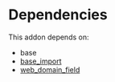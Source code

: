 # Dependencies

This addon depends on:

- base
- [base_import](https://github.com/bringout/oca-ocb-core/tree/0e11bee18c8c7dd39664f7b81670e02dd0705e48/odoo-bringout-oca-ocb-base_import)
- [web_domain_field](https://github.com/bringout/oca-technical)
